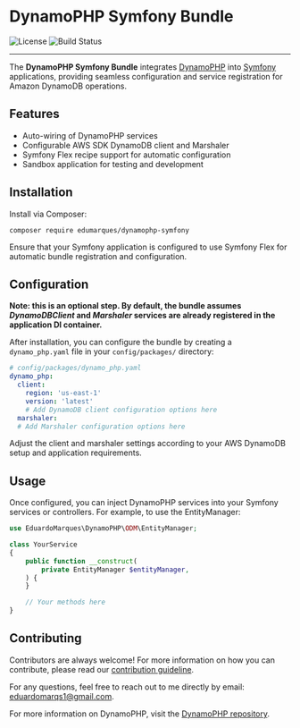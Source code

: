 DynamoPHP Symfony Bundle
================
![License](https://img.shields.io/github/license/edumarques/dynamophp)
![Build Status](https://github.com/edumarques/dynamophp/actions/workflows/base.yml/badge.svg)

---

The **DynamoPHP Symfony Bundle** integrates [DynamoPHP](https://github.com/edumarques/dynamophp)
into [Symfony](https://symfony.com) applications, providing seamless configuration and service registration for Amazon
DynamoDB operations.

## Features

- Auto-wiring of DynamoPHP services
- Configurable AWS SDK DynamoDB client and Marshaler
- Symfony Flex recipe support for automatic configuration
- Sandbox application for testing and development

## Installation

Install via Composer:

```shell
composer require edumarques/dynamophp-symfony
```

Ensure that your Symfony application is configured to use Symfony Flex for automatic bundle registration and
configuration.

## Configuration

**Note: this is an optional step. By default, the bundle assumes _DynamoDBClient_ and _Marshaler_ services are already
registered in the application DI container.**

After installation, you can configure the bundle by creating a `dynamo_php.yaml` file in your `config/packages/`
directory:

```yaml
# config/packages/dynamo_php.yaml
dynamo_php:
  client:
    region: 'us-east-1'
    version: 'latest'
    # Add DynamoDB client configuration options here
  marshaler:
  # Add Marshaler configuration options here
```

Adjust the client and marshaler settings according to your AWS DynamoDB setup and application requirements.

## Usage

Once configured, you can inject DynamoPHP services into your Symfony services or controllers. For example, to use the
EntityManager:

```php
use EduardoMarques\DynamoPHP\ODM\EntityManager;

class YourService
{
    public function __construct(
        private EntityManager $entityManager,
    ) {
    }

    // Your methods here
}
```

## Contributing

Contributors are always welcome! For more information on how you can contribute, please read
our [contribution guideline](CONTRIBUTING.md).

For any questions, feel free to reach out to me directly by
email: [eduardomarqs1@gmail.com](mailto:eduardomarqs1@gmail.com).

For more information on DynamoPHP, visit the [DynamoPHP repository](https://github.com/edumarques/dynamophp).
